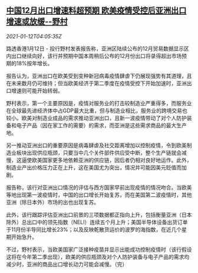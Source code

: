 <!--1610425396000-->
[中国12月出口增速料超预期 欧美疫情受控后亚洲出口增速或放缓--野村](https://cn.reuters.com/article/nomura-china-export-asia-0112-tues-idCNKBS29H0DN)
------

<div><i>2021-01-12T04:05:35Z</i></div><p>路透香港1月12日 - 投行野村发表报告称，亚洲区陆续公布的12月贸易数据显示区内出口继续向好，该行并预期中国本周稍后公布的12月份出口将录得超出市场预期的18%按年增长。</p><p>报告认为，亚洲出口在欧美受到变种新冠病毒疫情肆虐下仍展现强势有其道理，且在未来数月仍可维持；但当欧美经济于第二季度在疫情受控下开始加速时，亚洲出口增速则可能开始转弱。</p><p>野村表示，第一个主要原因是，疫情对服务业的打击较制造业严重得多，而服务业在全球最先进经济体中占GDP最大比重，但与制造业相比，服务业的跨境交易也较小。欧美对制造业成品的需求推动亚洲出口，且新一波疫情带动了对个人防护装备和电子产品（因在家工作的需要）的需求，而亚洲是这些需求商品的最大生产地。</p><p>另一推动亚洲出口的重要原因是病毒肆虐及社交距离增加以控制疫情，令到欧美制造业板块出现供应瓶颈，只要当中几个关件部件供应受中断，整个生产链就会减慢，这逼使欧美国家更多地依赖亚洲的供应链，因后者仍相对良好地运作。此外，制造业产出价格压力正在上升，这在美国尤为突出，情况并可能因美元贬值而加剧。</p><p>报告称，该行对亚洲出口情况的评估与西方国家早前出现疫情的情况吻合。当欧美等地出现第一波疫情时，中国的出口增长开始复苏，而在美国第二波疫情时，其他亚洲（除日本外）市场的出也出现复苏。</p><p>此外，该行跟踪评估亚洲出口前景的三项数据都正指向上升，包括衡量亚洲（日本除外）总出口中的领先指数（NELI）连续五个月上升；美国半导体设备出货订单于11月份半导同比增长23%；以及反映乾散货运价的波罗的海指数，在近几个星期开始急升。</p><p>不过，野村表示，当欧美国家广泛接种疫苗并显示出能成功控制疫情时（该行假设这将在今年第二季出现），欧美的供应瓶颈及对个人防护装备与电子产品的需求均减少时，亚洲的商品出口增长动力可能会减慢。（完）</p>
